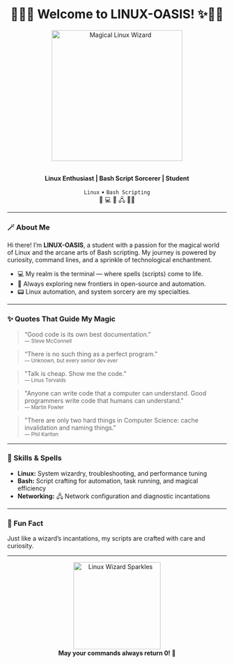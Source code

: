 <!-- Technological Kawaii Magical Wizard Theme - LINUX-OASIS -->

<div align="center">
  <h1>🧙‍♂️✨ Welcome to LINUX-OASIS! ✨🧙‍♂️</h1>
  <img src="https://media3.giphy.com/media/v1.Y2lkPTc5MGI3NjExMmpqZTBpM2I4NTRkcDZsajNobWQ2Y3NpMTl5NXB1eXNnbmx1cWQzbSZlcD12MV9pbnRlcm5hbF9naWZfYnlfaWQmY3Q9Zw/M9kgjEsLG6LMbYC9dl/giphy.gif" width="300" alt="Magical Linux Wizard"/>
  <br><br>
  <p>
    <b>Linux Enthusiast | Bash Script Sorcerer | Student</b>
  </p>
  <p>
    <code>Linux</code> • <code>Bash Scripting</code> <br>
    <span>🔮 💻 📡 🖧 🧙‍♂️</span>
  </p>
</div>

---

### 🪄 About Me

Hi there! I’m <b>LINUX-OASIS</b>, a student with a passion for the magical world of Linux and the arcane arts of Bash scripting. My journey is powered by curiosity, command lines, and a sprinkle of technological enchantment.

- 💻 My realm is the terminal — where spells (scripts) come to life.
- 📡 Always exploring new frontiers in open-source and automation.
- 📟 Linux automation, and system sorcery are my specialties.

---

### ✨ Quotes That Guide My Magic

> “Good code is its own best documentation.”  
> <sub>— Steve McConnell</sub>

> “There is no such thing as a perfect program.”  
> <sub>— Unknown, but every senior dev ever</sub>

> "Talk is cheap. Show me the code."  
> <sub>— Linus Torvalds</sub>

> "Anyone can write code that a computer can understand. Good programmers write code that humans can understand."  
> <sub>— Martin Fowler</sub>

> "There are only two hard things in Computer Science: cache invalidation and naming things."  
> <sub>— Phil Karlton</sub>

---

### 📖 Skills & Spells

- **Linux:** System wizardry, troubleshooting, and performance tuning
- **Bash:** Script crafting for automation, task running, and magical efficiency
- **Networking:** 🖧 Network configuration and diagnostic incantations

---

### 🌟 Fun Fact

Just like a wizard’s incantations, my scripts are crafted with care and curiosity.

---

<div align="center">
  <img src="https://media.giphy.com/media/v1.Y2lkPTc5MGI3NjExY3Q2Y3d0Ym1oZW5yNjlzNnRkYjF1aDZvNHpwOGZsN3M1a3B1ZG5yZiZlcD12MV9naWZzX3NlYXJjaCZjdD1n/3oEjI6SIIHBdRxXI40/giphy.gif" width="200" alt="Linux Wizard Sparkles"/>
  <br>
  <b>May your commands always return 0! 🔮</b>
</div>

